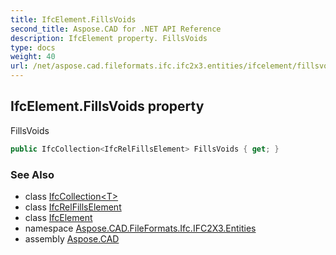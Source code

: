 ```yaml
---
title: IfcElement.FillsVoids
second_title: Aspose.CAD for .NET API Reference
description: IfcElement property. FillsVoids
type: docs
weight: 40
url: /net/aspose.cad.fileformats.ifc.ifc2x3.entities/ifcelement/fillsvoids/
---
```

## IfcElement.FillsVoids property

FillsVoids

```csharp
public IfcCollection<IfcRelFillsElement> FillsVoids { get; }
```

### See Also

* class [IfcCollection&lt;T&gt;](../../../aspose.cad.fileformats.ifc/ifccollection-1/)
* class [IfcRelFillsElement](../../ifcrelfillselement/)
* class [IfcElement](../)
* namespace [Aspose.CAD.FileFormats.Ifc.IFC2X3.Entities](../../ifcelement/)
* assembly [Aspose.CAD](../../../)


